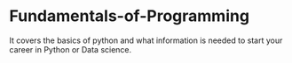 # Fundamentals-of-Programming
It covers the basics of python and what information is needed to start your career in Python or Data science.
